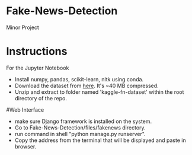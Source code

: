 # Fake-News-Detection
Minor Project

# Instructions
For the Jupyter Notebook
- Install numpy, pandas, scikit-learn, nltk using conda.
- Download the dataset from [here](https://www.kaggle.com/clmentbisaillon/fake-and-real-news-dataset). It's ~40 MB compressed.
- Unzip and extract to folder named 'kaggle-fn-dataset' within the root directory of the repo.

#Web Interface
- make sure Django framework is installed on the system.
- Go to Fake-News-Detection/files/fakenews directory.
- run command in shell "python manage.py runserver".
- Copy the address from the terminal that will be displayed and paste in browser.
